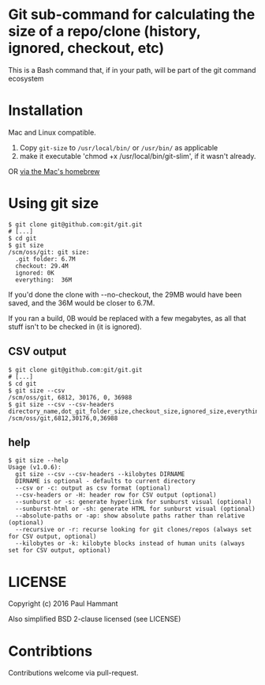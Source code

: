 # Git sub-command for calculating the size of a repo/clone (history, ignored, checkout, etc)

This is a Bash command that, if in your path, will be part of the git command ecosystem

# Installation

Mac and Linux compatible.

1. Copy `git-size` to `/usr/local/bin/` or `/usr/bin/` as applicable
2. make it executable 'chmod +x /usr/local/bin/git-slim', if it wasn't already.

OR [via the Mac's homebrew](https://github.com/paul-hammant/homebrew-tap)

# Using git size

```
$ git clone git@github.com:git/git.git
# [...]
$ cd git
$ git size
/scm/oss/git: git size:
  .git folder: 6.7M
  checkout: 29.4M
  ignored: 0K
  everything:  36M
```

If you'd done the clone with --no-checkout, the 29MB would have been saved, and the 36M would be closer to 6.7M.

If you ran a build, 0B would be replaced with a few megabytes, as all that stuff isn't to be checked in (it is ignored).

## CSV output

```
$ git clone git@github.com:git/git.git
# [...]
$ cd git
$ git size --csv
/scm/oss/git, 6812, 30176, 0, 36988
$ git size --csv --csv-headers
directory_name,dot_git_folder_size,checkout_size,ignored_size,everything_size
/scm/oss/git,6812,30176,0,36988
```

## help

```
$ git size --help
Usage (v1.0.6):
  git size --csv --csv-headers --kilobytes DIRNAME
  DIRNAME is optional - defaults to current directory
  --csv or -c: output as csv format (optional)
  --csv-headers or -H: header row for CSV output (optional)
  --sunburst or -s: generate hyperlink for sunburst visual (optional)
  --sunburst-html or -sh: generate HTML for sunburst visual (optional)
  --absolute-paths or -ap: show absolute paths rather than relative (optional)
  --recursive or -r: recurse looking for git clones/repos (always set for CSV output, optional)
  --kilobytes or -k: kilobyte blocks instead of human units (always set for CSV output, optional)
```

# LICENSE

Copyright (c) 2016 Paul Hammant

Also simplified BSD 2-clause licensed (see LICENSE)

# Contribtions

Contributions welcome via pull-request.
